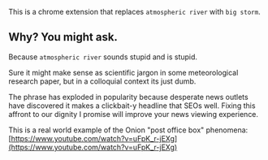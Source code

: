 This is a chrome extension that replaces `atmospheric river` with `big storm`.

## Why? You might ask.
Because `atmospheric river` sounds stupid and is stupid.

Sure it might make sense as scientific jargon in some meteorological research paper, but in a colloquial context its 
just dumb.

The phrase has exploded in popularity because desperate news outlets have discovered it makes a clickbait-y headline 
that SEOs well. Fixing this affront to our dignity I promise will improve your news viewing experience.

This is a real world example of the Onion "post office box" phenomena:
[https://www.youtube.com/watch?v=uFpK_r-jEXg](https://www.youtube.com/watch?v=uFpK_r-jEXg)